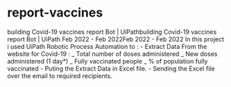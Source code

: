 # report-vaccines
 building Covid-19 vaccines report Bot | UiPathbuilding Covid-19 vaccines report Bot | UiPath Feb 2022 - Feb 2022Feb 2022 - Feb 2022 In this project i used UiPath Robotic Process Automation to :    - Extract Data From the website for Covid-19 :   _ Total number of doses administered  _ New doses administered (1 day*)  _ Fully vaccinated people  _ % of population fully vaccinated   - Puting the Extract Data in Excel file.   - Sending the Excel file over the email to required recipients.
